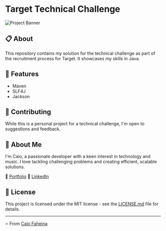 # Target Technical Challenge

![Project Banner]([link_to_banner_image](https://cdn.discordapp.com/attachments/577589457423695872/1280602292558626959/logo_-_tgt_prp_hor_pos_rgb.png?ex=66d8ad52&is=66d75bd2&hm=9f92e1184adb251c1f56595ebaec2dacc0ffe0ea783b79d53f62598774636308&))

## 📋 About

This repository contains my solution for the technical challenge as part of the recruitment process for Target. It showcases my skills in Java.

## 🚀 Features

- Maven
- SLF4J 
- Jackson

## 🤝 Contributing

While this is a personal project for a technical challenge, I'm open to suggestions and feedback. 

## 👤 About Me

I'm Caio, a passionate developer with a keen interest in technology and music. I love tackling challenging problems and creating efficient, scalable solutions.

📁 [Portfolio](https://caiofaheina.com.br/)
💼 [LinkedIn](https://www.linkedin.com/in/caio-faheina-ba549a202/)

## 📄 License

This project is licensed under the MIT license - see the [LICENSE.md](LICENSE.md) file for details.

---

⭐️ From [Caio Faheina]([https://github.com/your_username](https://github.com/PinguuSS))


